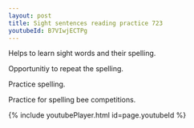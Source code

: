 ```yaml
---
layout: post
title: Sight sentences reading practice 723
youtubeId: B7VIwjECTPg
---
```

 
 
Helps to learn sight words and their spelling.

Opportunitiy to repeat the spelling. 

Practice spelling. 
 
Practice for spelling bee competitions. 
 
{% include youtubePlayer.html id=page.youtubeId %}
 
 

